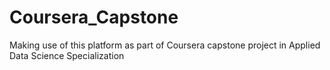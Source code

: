 # Coursera_Capstone
Making use of this platform as part of Coursera capstone project in Applied Data Science Specialization
